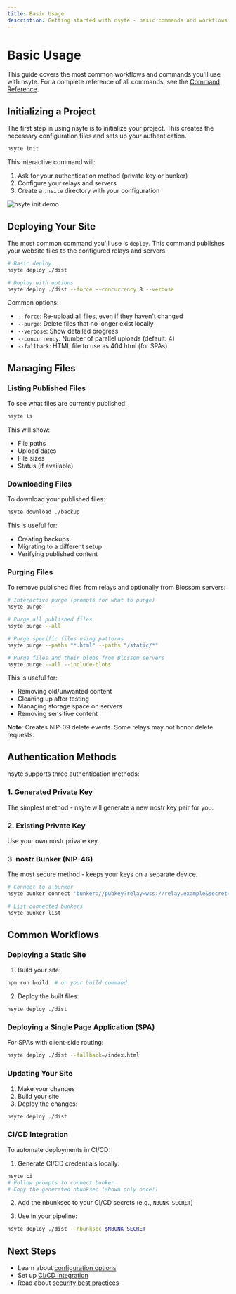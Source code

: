 ```yaml
---
title: Basic Usage
description: Getting started with nsyte - basic commands and workflows
---
```


# Basic Usage

This guide covers the most common workflows and commands you'll use with nsyte. For a complete
reference of all commands, see the [Command Reference](./commands.md).

## Initializing a Project

The first step in using nsyte is to initialize your project. This creates the necessary
configuration files and sets up your authentication.

```bash
nsyte init
```

This interactive command will:

1. Ask for your authentication method (private key or bunker)
2. Configure your relays and servers
3. Create a `.nsite` directory with your configuration

![nsyte init demo](../assets/init-demo.png)

## Deploying Your Site

The most common command you'll use is `deploy`. This command publishes your website files to the
configured relays and servers.

```bash
# Basic deploy
nsyte deploy ./dist

# Deploy with options
nsyte deploy ./dist --force --concurrency 8 --verbose
```

Common options:

- `--force`: Re-upload all files, even if they haven't changed
- `--purge`: Delete files that no longer exist locally
- `--verbose`: Show detailed progress
- `--concurrency`: Number of parallel uploads (default: 4)
- `--fallback`: HTML file to use as 404.html (for SPAs)

## Managing Files

### Listing Published Files

To see what files are currently published:

```bash
nsyte ls
```

This will show:

- File paths
- Upload dates
- File sizes
- Status (if available)

### Downloading Files

To download your published files:

```bash
nsyte download ./backup
```

This is useful for:

- Creating backups
- Migrating to a different setup
- Verifying published content

### Purging Files

To remove published files from relays and optionally from Blossom servers:

```bash
# Interactive purge (prompts for what to purge)
nsyte purge

# Purge all published files
nsyte purge --all

# Purge specific files using patterns
nsyte purge --paths "*.html" --paths "/static/*"

# Purge files and their blobs from Blossom servers
nsyte purge --all --include-blobs
```

This is useful for:

- Removing old/unwanted content
- Cleaning up after testing
- Managing storage space on servers
- Removing sensitive content

**Note**: Creates NIP-09 delete events. Some relays may not honor delete requests.

## Authentication Methods

nsyte supports three authentication methods:

### 1. Generated Private Key

The simplest method - nsyte will generate a new nostr key pair for you.

### 2. Existing Private Key

Use your own nostr private key.

### 3. nostr Bunker (NIP-46)

The most secure method - keeps your keys on a separate device.

```bash
# Connect to a bunker
nsyte bunker connect 'bunker://pubkey?relay=wss://relay.example&secret=xxx'

# List connected bunkers
nsyte bunker list
```

## Common Workflows

### Deploying a Static Site

1. Build your site:

```bash
npm run build  # or your build command
```

2. Deploy the built files:

```bash
nsyte deploy ./dist
```

### Deploying a Single Page Application (SPA)

For SPAs with client-side routing:

```bash
nsyte deploy ./dist --fallback=/index.html
```

### Updating Your Site

1. Make your changes
2. Build your site
3. Deploy the changes:

```bash
nsyte deploy ./dist
```

### CI/CD Integration

To automate deployments in CI/CD:

1. Generate CI/CD credentials locally:

```bash
nsyte ci
# Follow prompts to connect bunker
# Copy the generated nbunksec (shown only once!)
```

2. Add the nbunksec to your CI/CD secrets (e.g., `NBUNK_SECRET`)

3. Use in your pipeline:

```bash
nsyte deploy ./dist --nbunksec $NBUNK_SECRET
```

## Next Steps

- Learn about [configuration options](./configuration.md)
- Set up [CI/CD integration](../guides/ci-cd.md)
- Read about [security best practices](../guides/security.md)
